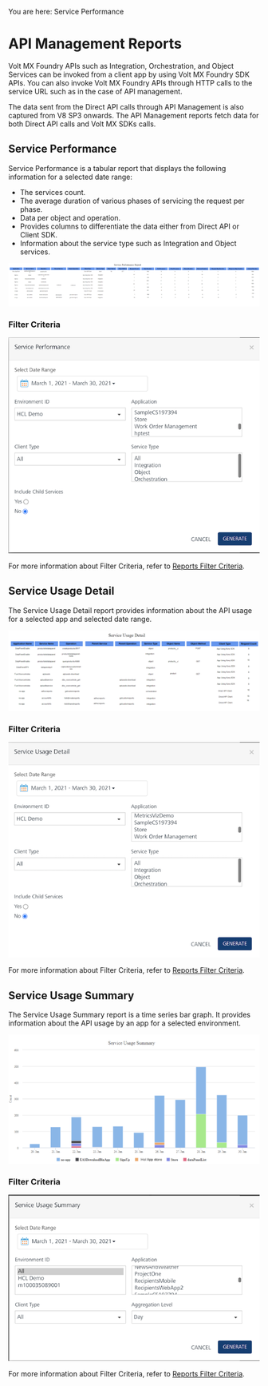                             

You are here: Service Performance

API Management Reports
======================

Volt MX  Foundry APIs such as Integration, Orchestration, and Object Services can be invoked from a client app by using Volt MX Foundry SDK APIs. You can also invoke Volt MX Foundry APIs through HTTP calls to the service URL such as in the case of API management.

The data sent from the Direct API calls through API Management is also captured from V8 SP3 onwards. The API Management reports fetch data for both Direct API calls and Volt MX SDKs calls.

Service Performance
-------------------

Service Performance is a tabular report that displays the following information for a selected date range:

*   The services count.
*   The average duration of various phases of servicing the request per phase.
*   Data per object and operation.
*   Provides columns to differentiate the data either from Direct API or Client SDK.
*   Information about the service type such as Integration and Object services.

![](../Resources/Images/Standard_Reports/service_performance_688x119.png)

### Filter Criteria

![](../Resources/Images/Filter_Criteria/ServicePerf_FilterCriteria.PNG)

For more information about Filter Criteria, refer to [Reports Filter Criteria](Reports_Filter_Criteria.md).

Service Usage Detail
--------------------

The Service Usage Detail report provides information about the API usage for a selected app and selected date range.

![](../Resources/Images/Standard_Reports/service_usage_detail_691x222.png)

### Filter Criteria

![](../Resources/Images/Filter_Criteria/ServiceUsageDetail_FilterCriteria.PNG)

For more information about Filter Criteria, refer to [Reports Filter Criteria](Reports_Filter_Criteria.md).

Service Usage Summary
---------------------

The Service Usage Summary report is a time series bar graph. It provides information about the API usage by an app for a selected environment.

![](../Resources/Images/Standard_Reports/service_usage_summary_664x341.png)

### Filter Criteria

![](../Resources/Images/Filter_Criteria/ServiceUsageSummary_FilterCriteria.PNG)

For more information about Filter Criteria, refer to [Reports Filter Criteria](Reports_Filter_Criteria.md).
